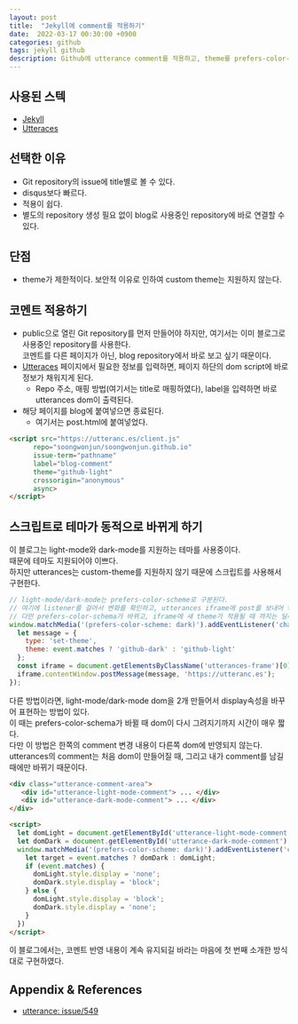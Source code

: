 ```yaml
---
layout: post
title:  "Jekyll에 comment를 적용하기"
date:  2022-03-17 00:30:00 +0900
categories: github
tags: jekyll github
description: Github에 utterance comment를 적용하고, theme를 prefers-color-schema에 따라 다이나믹하게 바꾸어보자
---
```

## 사용된 스텍

- [Jekyll](https://jekyllrb-ko.github.io)
- [Utteraces](https://utteranc.es/)

## 선택한 이유

- Git repository의 issue에 title별로 볼 수 있다.
- disqus보다 빠르다.
- 적용이 쉽다.
- 별도의 repository 생성 필요 없이 blog로 사용중인 repository에 바로 연결할 수 있다.

## 단점

- theme가 제한적이다. 보안적 이유로 인하여 custom theme는 지원하지 않는다.

## 코멘트 적용하기

- public으로 열린 Git repository를 먼저 만들어야 하지만, 여기서는 이미 블로그로 사용중인 repository를 사용한다.  
  코멘트를 다른 페이지가 아닌, blog repository에서 바로 보고 싶기 때문이다.
- [Utteraces](https://utteranc.es/) 페이지에서 필요한 정보를 입력하면, 페이지 하단의 dom script에 바로 정보가 채워지게 된다.
  - Repo 주소, 매핑 방법(여기서는 title로 매핑하였다), label을 입력하면 바로 utterances dom이 출력된다.
- 해당 페이지를 blog에 붙여넣으면 종료된다.
  - 여기서는 post.html에 붙여넣었다.

```html
<script src="https://utteranc.es/client.js"
      repo="soongwonjun/soongwonjun.github.io"
      issue-term="pathname"
      label="blog-comment"
      theme="github-light"
      crossorigin="anonymous"
      async>
</script>
```

## 스크립트로 테마가 동적으로 바뀌게 하기

이 블로그는 light-mode와 dark-mode를 지원하는 테마를 사용중이다.  
때문에 테마도 지원되어야 이쁘다.  
하지만 utterances는 custom-theme를 지원하지 않기 때문에 스크립트를 사용해서 구현한다.

```javascript
// light-mode/dark-mode는 prefers-color-scheme로 구분된다.
// 여기에 listener를 걸어서 변화를 확인하고, utterances iframe에 post를 보내어 theme의 동적인 변화를 가한다.
// 다만 prefers-color-schema가 바뀌고, iframe에 새 theme가 적용될 때 까지는 딜레이가 생긴다.
window.matchMedia('(prefers-color-scheme: dark)').addEventListener('change', event => {
  let message = {
    type: 'set-theme',
    theme: event.matches ? 'github-dark' : 'github-light'
  };
  const iframe = document.getElementsByClassName('utterances-frame')[0];
  iframe.contentWindow.postMessage(message, 'https://utteranc.es');
});
```
  
다른 방법이라면, light-mode/dark-mode dom을 2개 만들어서 display속성을 바꾸어 표현하는 방법이 있다.  
이 때는 prefers-color-schema가 바뀔 때 dom이 다시 그려지기까지 시간이 매우 짧다.  
다만 이 방법은 한쪽의 comment 변경 내용이 다른쪽 dom에 반영되지 않는다.  
utterances의 comment는 처음 dom이 만들어질 때, 그리고 내가 comment를 남길 때에만 바뀌기 때문이다.

```html
<div class="utterance-comment-area">
   <div id="utterance-light-mode-comment"> ... </div>
   <div id="utterance-dark-mode-comment"> ... </div>
</div>

<script>
  let domLight = document.getElementById('utterance-light-mode-comment');
  let domDark = document.getElementById('utterance-dark-mode-comment');
  window.matchMedia('(prefers-color-scheme: dark)').addEventListener('change', event => {
    let target = event.matches ? domDark : domLight;
    if (event.matches) {
      domLight.style.display = 'none';
      domDark.style.display = 'block';
    } else {
      domLight.style.display = 'block';
      domDark.style.display = 'none';
    }
  })
</script>
```

이 블로그에서는, 코멘트 반영 내용이 계속 유지되길 바라는 마음에 첫 번째 소개한 방식대로 구현하였다.

## Appendix & References

- [utterance: issue/549](https://github.com/utterance/utterances/issues/549)
